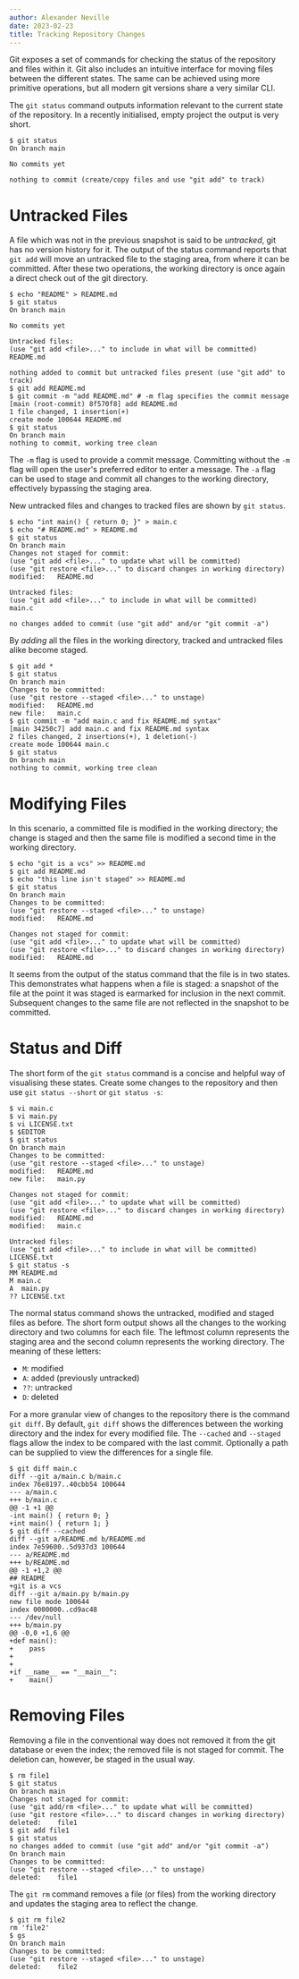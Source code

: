 ```yaml
---
author: Alexander Neville
date: 2023-02-23
title: Tracking Repository Changes
---
```


Git exposes a set of commands for checking the status of the repository
and files within it. Git also includes an intuitive interface for moving
files between the different states. The same can be achieved using more
primitive operations, but all modern git versions share a very similar
CLI.

The `git status` command outputs information relevant to the current
state of the repository. In a recently initialised, empty project the
output is very short.

```text
$ git status
On branch main

No commits yet

nothing to commit (create/copy files and use "git add" to track)
```

# Untracked Files

A file which was not in the previous snapshot is said to be _untracked_,
git has no version history for it. The output of the status command
reports that `git add` will move an untracked file to the staging area,
from where it can be committed. After these two operations, the working
directory is once again a direct check out of the git directory.

```text
$ echo "README" > README.md
$ git status
On branch main

No commits yet

Untracked files:
(use "git add <file>..." to include in what will be committed)
README.md

nothing added to commit but untracked files present (use "git add" to track)
$ git add README.md
$ git commit -m "add README.md" # -m flag specifies the commit message
[main (root-commit) 8f570f8] add README.md
1 file changed, 1 insertion(+)
create mode 100644 README.md
$ git status
On branch main
nothing to commit, working tree clean
```

The `-m` flag is used to provide a commit message. Committing without
the `-m` flag will open the user's preferred editor to enter a message.
The `-a` flag can be used to stage and commit all changes to the working
directory, effectively bypassing the staging area.

New untracked files and changes to tracked files are shown by
`git status`.

```text
$ echo "int main() { return 0; }" > main.c
$ echo "# README.md" > README.md
$ git status
On branch main
Changes not staged for commit:
(use "git add <file>..." to update what will be committed)
(use "git restore <file>..." to discard changes in working directory)
modified:   README.md

Untracked files:
(use "git add <file>..." to include in what will be committed)
main.c

no changes added to commit (use "git add" and/or "git commit -a")
```

By _adding_ all the files in the working directory, tracked and
untracked files alike become staged.

```text
$ git add *
$ git status
On branch main
Changes to be committed:
(use "git restore --staged <file>..." to unstage)
modified:   README.md
new file:   main.c
$ git commit -m "add main.c and fix README.md syntax"
[main 34250c7] add main.c and fix README.md syntax
2 files changed, 2 insertions(+), 1 deletion(-)
create mode 100644 main.c
$ git status
On branch main
nothing to commit, working tree clean
```

# Modifying Files

In this scenario, a committed file is modified in the working directory;
the change is staged and then the same file is modified a second time in
the working directory.

```text
$ echo "git is a vcs" >> README.md
$ git add README.md
$ echo "this line isn't staged" >> README.md
$ git status
On branch main
Changes to be committed:
(use "git restore --staged <file>..." to unstage)
modified:   README.md

Changes not staged for commit:
(use "git add <file>..." to update what will be committed)
(use "git restore <file>..." to discard changes in working directory)
modified:   README.md
```

It seems from the output of the status command that the file is in two
states. This demonstrates what happens when a file is staged: a snapshot
of the file at the point it was staged is earmarked for inclusion in the
next commit. Subsequent changes to the same file are not reflected in
the snapshot to be committed.

# Status and Diff

The short form of the `git status` command is a concise and helpful way
of visualising these states. Create some changes to the repository and
then use `git status --short` or `git status -s`:

```text
$ vi main.c
$ vi main.py
$ vi LICENSE.txt
$ $EDITOR
$ git status
On branch main
Changes to be committed:
(use "git restore --staged <file>..." to unstage)
modified:   README.md
new file:   main.py

Changes not staged for commit:
(use "git add <file>..." to update what will be committed)
(use "git restore <file>..." to discard changes in working directory)
modified:   README.md
modified:   main.c

Untracked files:
(use "git add <file>..." to include in what will be committed)
LICENSE.txt
$ git status -s
MM README.md
M main.c
A  main.py
?? LICENSE.txt
```

The normal status command shows the untracked, modified and staged files
as before. The short form output shows all the changes to the working
directory and two columns for each file. The leftmost column represents
the staging area and the second column represents the working directory.
The meaning of these letters:

- `M`: modified
- `A`: added (previously untracked)
- `??`: untracked
- `D`: deleted

For a more granular view of changes to the repository there is the
command `git diff`. By default, `git diff` shows the differences between
the working directory and the index for every modified file. The
`--cached` and `--staged` flags allow the index to be compared with the
last commit. Optionally a path can be supplied to view the differences
for a single file.

```text
$ git diff main.c
diff --git a/main.c b/main.c
index 76e8197..40cbb54 100644
--- a/main.c
+++ b/main.c
@@ -1 +1 @@
-int main() { return 0; }
+int main() { return 1; }
$ git diff --cached
diff --git a/README.md b/README.md
index 7e59600..5d937d3 100644
--- a/README.md
+++ b/README.md
@@ -1 +1,2 @@
## README
+git is a vcs
diff --git a/main.py b/main.py
new file mode 100644
index 0000000..cd9ac48
--- /dev/null
+++ b/main.py
@@ -0,0 +1,6 @@
+def main():
+    pass
+
+
+if __name__ == "__main__":
+    main()
```

# Removing Files

Removing a file in the conventional way does not removed it from the git
database or even the index; the removed file is not staged for commit.
The deletion can, however, be staged in the usual way.

```text
$ rm file1
$ git status
On branch main
Changes not staged for commit:
(use "git add/rm <file>..." to update what will be committed)
(use "git restore <file>..." to discard changes in working directory)
deleted:    file1
$ git add file1
$ git status
no changes added to commit (use "git add" and/or "git commit -a")
On branch main
Changes to be committed:
(use "git restore --staged <file>..." to unstage)
deleted:    file1
```

The `git rm` command removes a file (or files) from the working
directory and updates the staging area to reflect the change.

```text
$ git rm file2
rm 'file2'
$ gs
On branch main
Changes to be committed:
(use "git restore --staged <file>..." to unstage)
deleted:    file2
```
